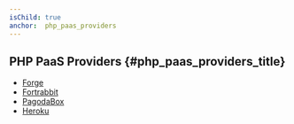 ```yaml
---
isChild: true
anchor:  php_paas_providers
---
```


## PHP PaaS Providers {#php_paas_providers_title}

* [Forge](https://forge.laravel.com/)
* [Fortrabbit](http://www.fortrabbit.com/)
* [PagodaBox](https://pagodabox.io/)
* [Heroku](https://www.heroku.com/)

